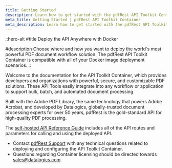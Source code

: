 ```yaml
---
title: Getting Started
description: Learn how to get started with the pdfRest API Toolkit Container to support PDF processing with a containerized solution.
meta_title: Getting Started | pdfRest API Toolkit Container
meta_description: Learn how to get started with the pdfRest API Toolkit Container to support PDF processing with a containerized solution.
---
```


::hero-alt
#title
Deploy the API Anywhere with Docker

#description
Choose where and how *you* want to deploy the world's most powerful PDF document workflow solution. The pdfRest API Toolkit Container is compatible with all of your Docker image deployment scenarios.
::

Welcome to the documentation for the API Toolkit Container, which provides developers and organizations with powerful, secure, and customizable PDF solutions. These API Tools easily integrate into any workflow or application to support bulk, batch, and automated document processing.

Built with the Adobe PDF Library, the same technology that powers Adobe Acrobat, and developed by Datalogics, globally-trusted document processing experts for over 50 years, pdfRest is the gold-standard API for high-quality PDF processing.

The <a href="/pdfrest-api-toolkit-container/api-reference-guide/" target="_blank" rel="noopener noreferrer">self-hosted API Reference Guide</a> includes all of the API routes and parameters for calling and using the deployed API.

- Contact [pdfRest Support](https://pdfrest.com/support/) with any technical questions related to deploying and configuring the API Toolkit Container.
- Questions regarding Container licensing should be directed towards <sales@datalogics.com>.

